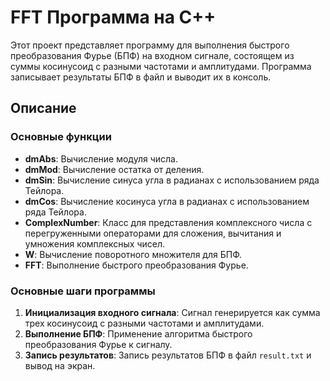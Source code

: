 # FFT Программа на C++

Этот проект представляет программу для выполнения быстрого преобразования Фурье (БПФ) на входном сигнале, состоящем из суммы косинусоид с разными частотами и амплитудами. Программа записывает результаты БПФ в файл и выводит их в консоль.

## Описание

### Основные функции

- **dmAbs**: Вычисление модуля числа.
- **dmMod**: Вычисление остатка от деления.
- **dmSin**: Вычисление синуса угла в радианах с использованием ряда Тейлора.
- **dmCos**: Вычисление косинуса угла в радианах с использованием ряда Тейлора.
- **ComplexNumber**: Класс для представления комплексного числа с перегруженными операторами для сложения, вычитания и умножения комплексных чисел.
- **W**: Вычисление поворотного множителя для БПФ.
- **FFT**: Выполнение быстрого преобразования Фурье.

### Основные шаги программы

1. **Инициализация входного сигнала**: Сигнал генерируется как сумма трех косинусоид с разными частотами и амплитудами.
2. **Выполнение БПФ**: Применение алгоритма быстрого преобразования Фурье к сигналу.
3. **Запись результатов**: Запись результатов БПФ в файл `result.txt` и вывод на экран.

